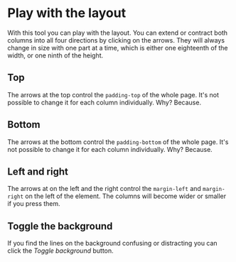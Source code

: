 # Play with the layout

With this tool you can play with the layout. You can extend or contract both columns into all four directions by clicking on the arrows. They will always change in size with one part at a time, which is either one eighteenth of the width, or one ninth of the height.

## Top

The arrows at the top control the `padding-top` of the whole page. It's not possible to change it for each column individually. Why? Because.

## Bottom

The arrows at the bottom control the `padding-bottom` of the whole page. It's not possible to change it for each column individually. Why? Because.

## Left and right

The arrows at on the left and the right control the `margin-left` and `margin-right` on the left of the element. The columns will become wider or smaller if you press them.

## Toggle the background

If you find the lines on the background confusing or distracting you can click the *Toggle background* button.
